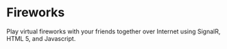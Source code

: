 Fireworks
=========

Play virtual fireworks with your friends together over Internet using SignalR, HTML 5, and Javascript.